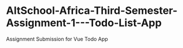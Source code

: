 # AltSchool-Africa-Third-Semester-Assignment-1---Todo-List-App
Assignment Submission for Vue Todo App
